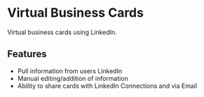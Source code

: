 # Virtual Business Cards

Virtual business cards using LinkedIn.

## Features

- Pull information from users LinkedIn
- Manual editing/addition of information
- Ability to share cards with LinkedIn Connections and via Email
